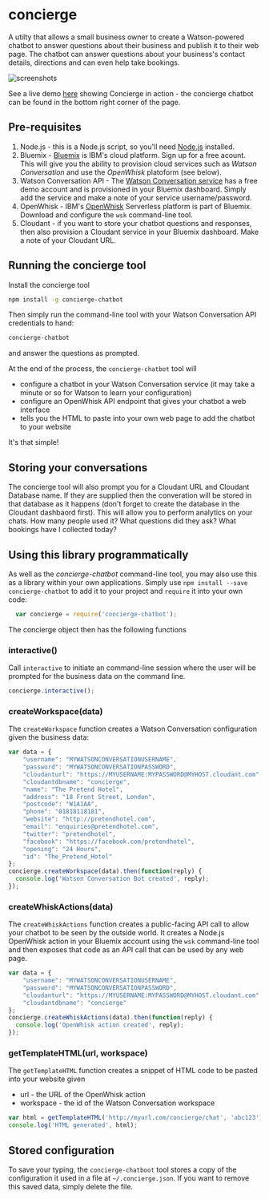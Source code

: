 # concierge

A utilty that allows a small business owner to create a Watson-powered chatbot to answer
questions about their business and publish it to their web page. The chatbot can answer questions about
your business's contact details, directions and can even help take bookings.

![screenshots](https://github.com/ibm-cds-labs/concierge/raw/master/img/concierge.png "Schematic")

See a live demo [here](https://glynnbird.github.io/pretendhotel/) showing Concierge in action - the 
concierge chatbot can be found in the bottom right corner of the page.

## Pre-requisites

1) Node.js - this is a Node.js script, so you'll need [Node.js](https://nodejs.org/en/) installed.
2) Bluemix - [Bluemix](https://bluemix.net) is IBM's cloud platform. Sign up for a free acount. This will give you
   the ability to provision cloud services such as *Watson Conversation* and use the *OpenWhisk* platoform (see below).
3) Watson Conversation API - The [Watson Conversation service](https://www.ibm.com/watson/developercloud/conversation.html) has a free demo account and
   is provisioned in your Bluemix dashboard. Simply add the service and make a note of your service username/password.
4) OpenWhisk - IBM's [OpenWhisk](https://developer.ibm.com/openwhisk/) Serverless platform is part of Bluemix. Download and configure the `wsk` command-line tool.
5) Cloudant - if you want to store your chatbot questions and responses, then also provision a Cloudant service in your Bluemix dashboard.
   Make a note of your Cloudant URL.

## Running the concierge tool

Install the concierge tool

```sh
npm install -g concierge-chatbot
```

Then simply run the command-line tool with your Watson Conversation API credentials to hand:

```sh
concierge-chatbot
```

and answer the questions as prompted.

At the end of the process, the `concierge-chatbot` tool will 

- configure a chatbot in your Watson Conversation service (it may take a minute or so for Watson to learn your configuration)
- configure an OpenWhisk API endpoint that gives your chatbot a web interface
- tells you the HTML to paste into your own web page to add the chatbot to your website

It's that simple!

## Storing your conversations

The concierge tool will also prompt you for a Cloudant URL and Cloudant Database name. If they are supplied then the converation will be
stored in that database as it happens (don't forget to create the database in the Cloudant dashbaord first). This will allow you to 
perform analytics on your chats. How many people used it? What questions did they ask? What bookings have I collected today?

## Using this library programmatically

As well as the *concierge-chatbot* command-line tool, you may also use this as a library within your own applications. Simply
use `npm install --save concierge-chatbot` to add it to your project and `require` it into your own code:

```js
  var concierge = require('concierge-chatbot');
```

The concierge object then has the following functions

### interactive()

Call `interactive` to initiate an command-line session where the user will be prompted for the business data on the command line.

```js
concierge.interactive();
```

### createWorkspace(data)

The `createWorkspace` function creates a Watson Conversation configuration given the business data:

```js
var data = {
	"username": "MYWATSONCONVERSATIONUSERNAME",
	"password": "MYWATSONCONVERSATIONPASSWORD",
	"cloudanturl": "https://MYUSERNAME:MYPASSWORD@MYHOST.cloudant.com",
	"cloudantdbname": "concierge",
	"name": "The Pretend Hotel",
	"address": "18 Front Street, London",
	"postcode": "W1A1AA",
	"phone": "01818118181",
	"website": "http://pretendhotel.com",
	"email": "enquiries@pretendhotel.com",
	"twitter": "pretendhotel",
	"facebook": "https://facebook.com/pretendhotel",
	"opening": "24 Hours",
	"id": "The_Pretend_Hotel"
};
concierge.createWorkspace(data).then(function(reply) {
  console.log('Watson Conversation Bot created', reply);
});
```

### createWhiskActions(data)

The `createWhiskActions` function creates a public-facing API call to allow your chatbot to be seen by the outside world. It creates
a Node.js OpenWhisk action in your Bluemix account using the `wsk` command-line tool and then exposes that code as an API call
that can be used by any web page.

```js
var data = {
	"username": "MYWATSONCONVERSATIONUSERNAME",
	"password": "MYWATSONCONVERSATIONPASSWORD",
	"cloudanturl": "https://MYUSERNAME:MYPASSWORD@MYHOST.cloudant.com",
	"cloudantdbname": "concierge"
};
concierge.createWhiskActions(data).then(function(reply) {
  console.log('OpenWhisk action created', reply);
});
```

### getTemplateHTML(url, workspace)

The `getTemplateHTML` function creates a snippet of HTML code to be pasted into your website given 

- url - the URL of the OpenWhisk action
- workspace - the id of the Watson Conversation workspace 

```js
var html = getTemplateHTML('http://myurl.com/concierge/chat', 'abc123');
console.log('HTML generated', html);
```

## Stored configuration

To save your typing, the `concierge-chatboot` tool stores a copy of the configuration it used in a file at `~/.concierge.json`. If
you want to remove this saved data, simply delete the file.





